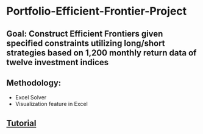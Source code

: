 # Portfolio-Efficient-Frontier-Project
## Goal: Construct Efficient Frontiers given specified constraints utilizing long/short strategies based on 1,200 monthly return data of twelve investment indices 
## Methodology: 
- Excel Solver 
- Visualization feature in Excel
## [Tutorial](https://medium.com/@hangthpham/how-excels-solver-program-may-be-used-to-construct-an-efficient-frontier-using-historical-return-10bfdcd5e6ad)
